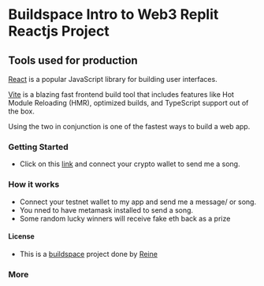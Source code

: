 # Buildspace Intro to Web3 Replit Reactjs Project

## Tools used for production

[React](https://reactjs.org/) is a popular JavaScript library for building user interfaces.

[Vite](https://vitejs.dev/) is a blazing fast frontend build tool that includes features like Hot Module Reloading (HMR), optimized builds, and TypeScript support out of the box.

Using the two in conjunction is one of the fastest ways to build a web app.

### Getting Started

- Click on this [link](https://spotify-songportal.rei-ne.repl.co/) and connect your crypto wallet to send me a song.

### How it works

- Connect your testnet wallet to my app and send me a message/ or song.
- You nned to have metamask installed to send a song.
- Some random lucky winners will receive fake eth back as a prize

#### License

- This is a [buildspace](https://buildspace.so/) project done by [Reine](https://twitter.com/Reine_Dev)

### More

